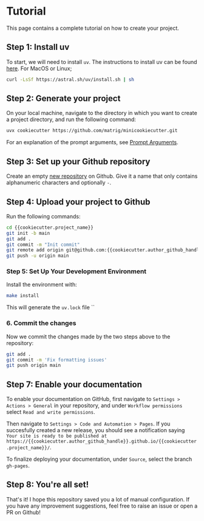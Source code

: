 # Tutorial

This page contains a complete tutorial on how to create your project.

## Step 1: Install uv

To start, we will need to install `uv`. The instructions to install uv can be found
[here](https://docs.astral.sh/uv/#getting-started). For MacOS or Linux;

```bash
curl -LsSf https://astral.sh/uv/install.sh | sh
```

## Step 2: Generate your project

On your local machine, navigate to the directory in which you want to
create a project directory, and run the following command:

```bash
uvx cookiecutter https://github.com/matrig/minicookiecutter.git
```

For an explanation of the prompt arguments, see
[Prompt Arguments](../prompt_arguments).

## Step 3: Set up your Github repository

Create an empty [new repository](https://github.com/new) on Github. Give
it a name that only contains alphanumeric characters and optionally `-`.

## Step 4: Upload your project to Github

Run the following commands:

```bash
cd {{cookiecutter.project_name}}
git init -b main
git add .
git commit -m "Init commit"
git remote add origin git@github.com:{{cookiecutter.author_github_handle}}/{{cookiecutter.project_name}}.git
git push -u origin main
```

### Step 5: Set Up Your Development Environment


Install the environment with:

```bash
make install
```

This will generate the `uv.lock` file
``

### 6. Commit the changes

Now we commit the changes made by the two steps above to the repository:

```bash
git add .
git commit -m 'Fix formatting issues'
git push origin main
```
## Step 7: Enable your documentation

To enable your documentation on GitHub, first navigate to `Settings > Actions > General` in your repository, and under `Workflow permissions` select `Read and write permissions`.

Then navigate to `Settings > Code and Automation > Pages`. If you succesfully created a new release,
you should see a notification saying ` Your site is ready to be published at https://{{cookiecutter.author_github_handle}}.github.io/{{cookiecutter.project_name}}/`.

To finalize deploying your documentation, under `Source`, select the branch `gh-pages`.

## Step 8: You're all set!

That's it! I hope this repository saved you a lot of manual configuration. If you have any improvement suggestions, feel
free to raise an issue or open a PR on Github!
